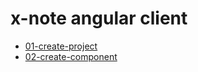# x-note angular client

- [01-create-project](./doc/01-create-project.md)
- [02-create-component](./doc/02-create-component.md)
